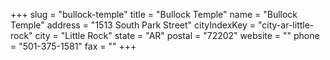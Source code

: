 +++
slug = "bullock-temple"
title = "Bullock Temple"
name = "Bullock Temple"
address = "1513 South Park Street"
cityIndexKey = "city-ar-little-rock"
city = "Little Rock"
state = "AR"
postal = "72202"
website = ""
phone = "501-375-1581"
fax = ""
+++
